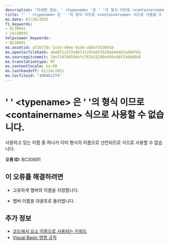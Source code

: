 ```yaml
---
description: "자세한 정보: ' <typename> '은 ' '의 형식 이므로 <containername> 식으로 사용할 수 없습니다."
title: "' ' <typename> 은 ' '의 형식 이므로 <containername> 식으로 사용할 수 없습니다."
ms.date: 07/20/2015
f1_keywords:
- bc30691
- vbc30691
helpviewer_keywords:
- BC30691
ms.assetid: af3b73dc-1ce3-49ee-91d6-abbbf5538916
ms.openlocfilehash: a6e8f1c573a96f31197e05f829e8444b5ad00f61
ms.sourcegitcommit: 10e719780594efc781b15295e499c66f316068b8
ms.translationtype: MT
ms.contentlocale: ko-KR
ms.lasthandoff: 02/14/2021
ms.locfileid: "100461374"
---
```

# <a name="typename-is-a-type-in-containername-and-cannot-be-used-as-an-expression"></a>' ' \<typename> 은 ' '의 형식 이므로 \<containername> 식으로 사용할 수 없습니다.

사용하고 있는 이름 중 하나가 이미 형식의 이름으로 선언되므로 식으로 사용할 수 없습니다.  
  
 **오류 ID:** BC30691  
  
## <a name="to-correct-this-error"></a>이 오류를 해결하려면  
  
- 고유하게 멤버의 이름을 지정합니다.  
  
- 멤버 이름을 대괄호로 둘러쌉니다.  
  
## <a name="see-also"></a>추가 정보

- [코드에서 요소 이름으로 사용되는 키워드](../programming-guide/program-structure/keywords-as-element-names-in-code.md)
- [Visual Basic 명명 규칙](../programming-guide/program-structure/naming-conventions.md)
